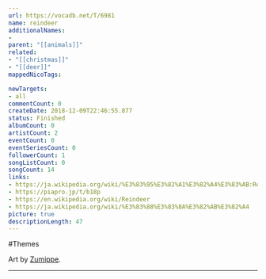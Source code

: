 ```yaml
---
url: https://vocadb.net/T/6981
name: reindeer
additionalNames: 
- 
parent: "[[animals]]"
related:
- "[[christmas]]"
- "[[deer]]"
mappedNicoTags:

newTargets:
- all
commentCount: 0
createDate: 2018-12-09T22:46:55.877
status: Finished
albumCount: 0
artistCount: 2
eventCount: 0
eventSeriesCount: 0
followerCount: 1
songListCount: 0
songCount: 14
links: 
- https://ja.wikipedia.org/wiki/%E3%83%95%E3%82%A1%E3%82%A4%E3%83%AB:Rentier_fws_1.jpg
- https://piapro.jp/t/b18p
- https://en.wikipedia.org/wiki/Reindeer
- https://ja.wikipedia.org/wiki/%E3%83%88%E3%83%8A%E3%82%AB%E3%82%A4
picture: true
descriptionLength: 47
---
```


#Themes

Art by [Zumippe](https://vocadb.net/Ar/100541).

---

